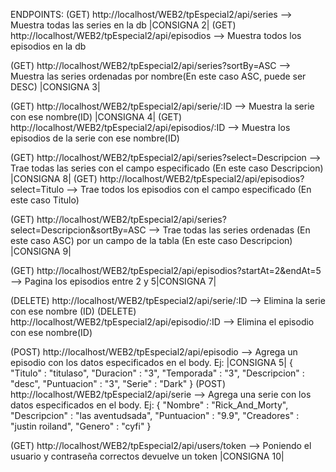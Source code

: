 ENDPOINTS:
(GET) http://localhost/WEB2/tpEspecial2/api/series --> Muestra todas las series en la db |CONSIGNA 2|
(GET) http://localhost/WEB2/tpEspecial2/api/episodios --> Muestra todos los episodios en la db

(GET) http://localhost/WEB2/tpEspecial2/api/series?sortBy=ASC -->  Muestra las series ordenadas por nombre(En este caso ASC, puede ser DESC)  |CONSIGNA 3|

(GET) http://localhost/WEB2/tpEspecial2/api/serie/:ID --> Muestra la serie con ese nombre(ID) |CONSIGNA 4|
(GET) http://localhost/WEB2/tpEspecial2/api/episodios/:ID --> Muestra los episodios de la serie con ese nombre(ID)

(GET) http://localhost/WEB2/tpEspecial2/api/series?select=Descripcion --> Trae todas las series con el campo especificado (En este caso Descripcion) |CONSIGNA 8|
(GET) http://localhost/WEB2/tpEspecial2/api/episodios?select=Titulo --> Trae todos los episodios con el campo especificado (En este caso Titulo)

(GET) http://localhost/WEB2/tpEspecial2/api/series?select=Descripcion&sortBy=ASC --> Trae todas las series ordenadas (En este caso ASC) por un campo de la tabla (En este caso Descripcion) |CONSIGNA 9|

(GET) http://localhost/WEB2/tpEspecial2/api/episodios?startAt=2&endAt=5 --> Pagina los episodios entre 2 y 5|CONSIGNA 7|

(DELETE) http://localhost/WEB2/tpEspecial2/api/serie/:ID --> Elimina la serie con ese nombre (ID)
(DELETE) http://localhost/WEB2/tpEspecial2/api/episodio/:ID --> Elimina el episodio con ese nombre(ID)

(POST) http://localhost/WEB2/tpEspecial2/api/episodio --> Agrega un episodio con los datos especificados en el body. Ej: |CONSIGNA 5|
{
    "Titulo" : "titulaso",
    "Duracion" : "3",
    "Temporada" : "3",
    "Descripcion" : "desc",
    "Puntuacion" : "3",
    "Serie" : "Dark"
}
(POST) http://localhost/WEB2/tpEspecial2/api/serie --> Agrega una serie con los datos especificados en el body. Ej:
{
    "Nombre" : "Rick_And_Morty",
    "Descripcion" : "las aventudsada",
    "Puntuacion" : "9.9",
    "Creadores" : "justin roiland",
    "Genero" : "cyfi"
}

(GET) http://localhost/WEB2/tpEspecial2/api/users/token --> Poniendo el usuario y contraseña correctos devuelve un token |CONSIGNA 10|
